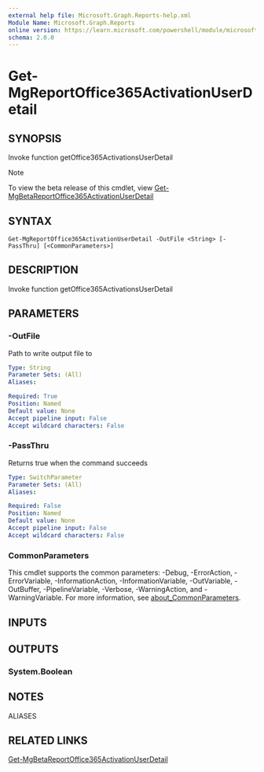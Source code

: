 ```yaml
---
external help file: Microsoft.Graph.Reports-help.xml
Module Name: Microsoft.Graph.Reports
online version: https://learn.microsoft.com/powershell/module/microsoft.graph.reports/get-mgreportoffice365activationuserdetail
schema: 2.0.0
---
```


# Get-MgReportOffice365ActivationUserDetail

## SYNOPSIS
Invoke function getOffice365ActivationsUserDetail

> [!NOTE]
> To view the beta release of this cmdlet, view [Get-MgBetaReportOffice365ActivationUserDetail](/powershell/module/Microsoft.Graph.Beta.Reports/Get-MgBetaReportOffice365ActivationUserDetail?view=graph-powershell-beta)

## SYNTAX

```
Get-MgReportOffice365ActivationUserDetail -OutFile <String> [-PassThru] [<CommonParameters>]
```

## DESCRIPTION
Invoke function getOffice365ActivationsUserDetail

## PARAMETERS

### -OutFile
Path to write output file to

```yaml
Type: String
Parameter Sets: (All)
Aliases:

Required: True
Position: Named
Default value: None
Accept pipeline input: False
Accept wildcard characters: False
```

### -PassThru
Returns true when the command succeeds

```yaml
Type: SwitchParameter
Parameter Sets: (All)
Aliases:

Required: False
Position: Named
Default value: None
Accept pipeline input: False
Accept wildcard characters: False
```

### CommonParameters
This cmdlet supports the common parameters: -Debug, -ErrorAction, -ErrorVariable, -InformationAction, -InformationVariable, -OutVariable, -OutBuffer, -PipelineVariable, -Verbose, -WarningAction, and -WarningVariable. For more information, see [about_CommonParameters](http://go.microsoft.com/fwlink/?LinkID=113216).

## INPUTS

## OUTPUTS

### System.Boolean
## NOTES

ALIASES

## RELATED LINKS
[Get-MgBetaReportOffice365ActivationUserDetail](/powershell/module/Microsoft.Graph.Beta.Reports/Get-MgBetaReportOffice365ActivationUserDetail?view=graph-powershell-beta)

